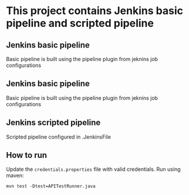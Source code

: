 # This project contains Jenkins basic pipeline and scripted pipeline


## Jenkins basic pipeline 
Basic pipeline is built using the pipeline plugin from jeknins job configurations


## Jenkins basic pipeline 
Basic pipeline is built using the pipeline plugin from jeknins job configurations

## Jenkins scripted pipeline
Scripted pipeline configured in .JenkinsFile


## How to run
Update the `credentials.properties` file with valid credentials.
Run using maven: 
```
mvn test -Dtest=APITestRunner.java

```